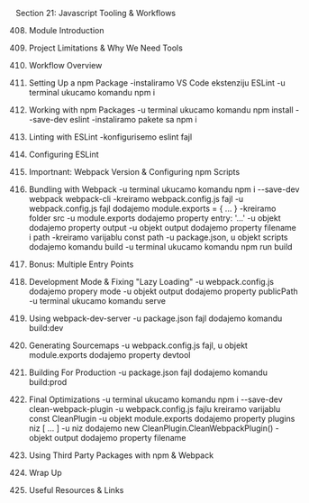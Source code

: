 Section 21: Javascript Tooling & Workflows

408. Module Introduction

409. Project Limitations & Why We Need Tools

410. Workflow Overview

411. Setting Up a npm Package
-instaliramo VS Code ekstenziju ESLint
-u terminal ukucamo komandu npm i

412. Working with npm Packages
-u terminal ukucamo komandu npm install --save-dev eslint
-instaliramo pakete sa npm i

413. Linting with ESLint
-konfigurisemo eslint fajl

414. Configuring ESLint

415. Importnant: Webpack Version & Configuring npm Scripts

416. Bundling with Webpack
-u terminal ukucamo komandu npm i --save-dev webpack webpack-cli
-kreiramo webpack.config.js fajl
-u webpack.config.js fajl dodajemo module.exports = { ... }
-kreiramo folder src
-u module.exports dodajemo property entry: '...'
-u objekt dodajemo property output
-u objekt output dodajemo property filename i path
-kreiramo varijablu const path
-u package.json, u objekt scripts dodajemo komandu build
-u terminal ukucamo komandu npm run build

417. Bonus: Multiple Entry Points

418. Development Mode & Fixing "Lazy Loading"
-u webpack.config.js dodajemo propery mode
-u objekt output dodajemo property publicPath
-u terminal ukucamo komandu serve

419. Using webpack-dev-server
-u package.json fajl dodajemo komandu build:dev

420. Generating Sourcemaps
-u webpack.config.js fajl, u objekt module.exports dodajemo property devtool

421. Building For Production
-u package.json fajl dodajemo komandu build:prod

422. Final Optimizations
-u terminal ukucamo komandu npm i --save-dev clean-webpack-plugin
-u webpack.config.js fajlu kreiramo varijablu const CleanPlugin
-u objekt module.exports dodajemo property plugins niz [ ... ]
-u niz dodajemo new CleanPlugin.CleanWebpackPlugin()
-objekt output dodajemo property filename

423. Using Third Party Packages with npm & Webpack

424. Wrap Up

425. Useful Resources & Links
